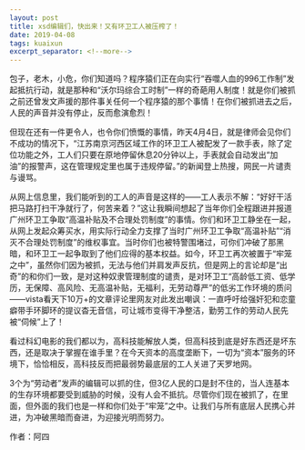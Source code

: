 ```yaml
---
layout: post
title: xsd编辑们，快出来！又有环卫工人被压榨了！ 
date: 2019-04-08
tags: kuaixun
excerpt_separator: <!--more-->
---
```


包子，老木，小危，你们知道吗？程序猿们正在向实行“吞噬人血的996工作制”发起抵抗行动，就是那种和“沃尔玛综合工时制”一样的奇葩用人制度！就是你们被抓之前还曾发文声援的那件事关任何一个程序猿的那个事情！在你们被抓进去之后，人民的声音并没有停止，反而愈演愈烈！

但现在还有一件更令人，也令你们愤慨的事情，昨天4月4日，就是律师会见你们不成功的情况下，“江苏南京河西区域工作的环卫工人被配发了一款手表，除了定位功能之外，工人们只要在原地停留休息20分钟以上，手表就会自动发出“加油”的报警声，这在管理规定里也属于违规停留。”的新闻登上热搜，网民一片谴责与谩骂。

从网上信息里，我们能听到的工人的声音是这样的——工人表示不解：“好好干活把马路打扫干净就行了，何苦来着？”这让我瞬间想起了当年你们全程跟进并报道广州环卫工争取“高温补贴及不合理处罚制度”的事情。你们和环卫工静坐在一起，从网上发起众筹买水，用实际行动全力支撑了当时广州环卫工争取“高温补贴”“消灭不合理处罚制度”的维权事宜。当时你们也被特警围堵过，可你们冲破了那黑暗，和环卫工一起争取到了他们应得的基本权益。如今，环卫工再次被置于“牢笼之中”，虽然你们因为被抓，无法与他们并肩发声反抗，但是网上的言论却是“出奇”的和你们一致，是对这种奴隶管理制度的谴责，是对环卫工“高龄低工资、低学历，无保障、高风险、无高温补贴，无福利，无劳动尊严”的低劣工作环境的质问——vista看天下10万+的文章评论里网友对此发出嘲讽：一直呼吁给强奸犯和恋童癖带手环脚环的提议杳无音信，可让城市变得干净整洁，勤劳工作的劳动人民先被“伺候”上了！

看过科幻电影的我们都以为，高科技能解放人类，但高科技到底是好东西还是坏东西，还是取决于掌握在谁手里？在今天资本的高度垄断下，一切为“资本”服务的环境下，恰恰相反，高科技反而把最弱势最底层的工人关进了天罗地网。

3个为“劳动者”发声的编辑可以抓的住，但3亿人民的口是封不住的，当人连基本的生存环境都要受到威胁的时候，没有人会不抵抗。尽管你们现在被抓了，在里面，但外面的我们也是一样和你们处于“牢笼”之中。让我们与所有底层人民携心并进，为冲破黑暗而奋进，为迎接光明而努力。

作者：阿四
